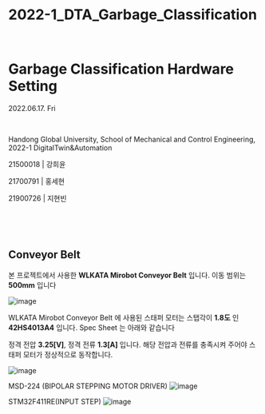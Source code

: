 # 2022-1_DTA_Garbage_Classification

​	

# Garbage Classification Hardware Setting

2022.06.17. Fri

​	

Handong Global University, School of Mechanical and Control Engineering, 2022-1 DigitalTwin&Automation

21500018 | 강희윤

21700791 | 홍세현

21900726 | 지현빈

​	

​	

## Conveyor Belt

본 프로젝트에서 사용한 **WLKATA Mirobot Conveyor Belt** 입니다. 이동 범위는 **500mm** 입니다 

![image](https://user-images.githubusercontent.com/107540262/174435039-331110a1-c851-499c-bb90-c18dd514e5e6.png)


WLKATA Mirobot Conveyor Belt 에 사용된 스태퍼 모터는 스탭각이 **1.8도** 인 **42HS4013A4** 입니다. Spec Sheet 는 아래와 같습니다

정격 전압 **3.25[V]**, 정격 전류 **1.3[A]** 입니다. 해당 전압과 전류를 충족시켜 주어야 스태퍼 모터가 정상적으로 동작합니다. 

![image](https://user-images.githubusercontent.com/107540262/174435051-f7082405-ba2b-491b-84e7-1025ab51c4bf.png)

MSD-224 (BIPOLAR STEPPING MOTOR DRIVER)
![image](https://user-images.githubusercontent.com/107540262/174435098-f2e026a5-1aa9-4972-8e93-c3e702f49290.png)


STM32F411RE(INPUT STEP)
![image](https://user-images.githubusercontent.com/107540262/174435091-88cb7845-5a37-4667-ad5e-e03695cfb9c0.png)

